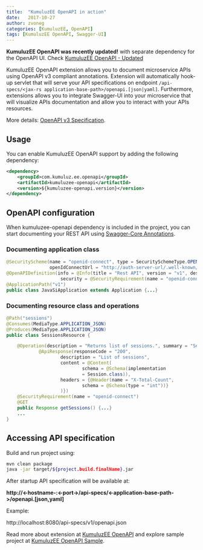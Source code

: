 ```yaml
---
title:  "KumuluzEE OpenAPI in action"
date:   2017-10-27
author: zvoneg
categories: [KumuluzEE, OpenAPI]
tags: [KumuluzEE OpenAPI, Swagger-UI]
---
```


**KumuluzEE OpenAPI was recently updated!** with separate dependency for the OpenAPI UI. Check [KumuluzEE OpenAPI - Updated](https://blog.kumuluz.com/kumuluzee/openapi/2018/01/14/kumuluzee-openapi-usage-updated)

KumuluzEE OpenAPI extension allows you to document microservice APIs using OpenAPI v3 compliant annotations. Extension will automatically hook-up servlet that will 
serve your API specifications on endpoint ```/api-specs/<jax-rs application-base-path>/openapi.[json|yaml]```. Furthermore, extensions allows you to integrate Swagger-UI into your
microservice that will visualize APIs documentation and allow you to interact with your APIs resources.
 
More details: [OpenAPI v3 Specification](https://github.com/OAI/OpenAPI-Specification/blob/master/versions/3.0.0.md).

## Usage

You can enable KumuluzEE OpenAPI support by adding the following dependency:
```xml
<dependency>
    <groupId>com.kumuluz.ee.openapi</groupId>
    <artifactId>kumuluzee-openapi</artifactId>
    <version>${kumuluzee-openapi.version}</version>
</dependency>
```

## OpenAPI configuration

When kumuluzee-openapi dependency is included in the project, you can start documenting your REST API using [Swagger-Core Annotations](https://github.com/swagger-api/swagger-core/wiki/Annotations-2.X).

### Documenting application class
```java
@SecurityScheme(name = "openid-connect", type = SecuritySchemeType.OPENIDCONNECT, 
                openIdConnectUrl = "http://auth-server-url/.well-known/openid-configuration")
@OpenAPIDefinition(info = @Info(title = "Rest API", version = "v1", description = "JavaSI API for managing conference.", 
                    security = @SecurityRequirement(name = "openid-connect"), servers = @Server(url ="http://localhost:8080/v1")))
@ApplicationPath("v1")
public class JavaSiApplication extends Application {...}
```

### Documenting resource class and operations
```java
@Path("sessions")
@Consumes(MediaType.APPLICATION_JSON)
@Produces(MediaType.APPLICATION_JSON)
public class SessionsResource {

    @Operation(description = "Returns list of sessions.", summary = "Sessions list", tags = "sessions", responses = {
            @ApiResponse(responseCode = "200",
                    description = "List of sessions",
                    content = @Content(
                            schema = @Schema(implementation
                            = Session.class)),
                    headers = {@Header(name = "X-Total-Count",
                            schema = @Schema(type = "int"))}
                    )})
    @SecurityRequirement(name = "openid-connect")
    @GET
    public Response getSessions() {...} 
    ...
}
```

<!--more-->

## Accessing API specification

Build and run project using:

```bash
mvn clean package
java -jar target/${project.build.finalName}.jar
```

After startup API specification will be available at:

**http://<-hostname-:<-port->/api-specs/<-application-base-path->/openapi.[json,yaml]**

Example:

http://localhost:8080/api-specs/v1/openapi.json



Read more about extension at [KumuluzEE OpenAPI](https://github.com/kumuluz/kumuluzee-openapi/blob/master/README.md) and explore sample project at [KumuluzEE OpenAPI Sample](https://github.com/kumuluz/kumuluzee-samples/tree/master/kumuluzee-openapi).

